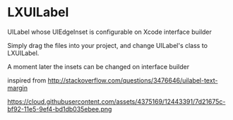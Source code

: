 # LXUILabel
UILabel whose UIEdgeInset is configurable on Xcode interface builder

Simply drag the files into your project, and change UILabel's class to LXUILabel.

A moment later the insets can be changed on interface builder

inspired from http://stackoverflow.com/questions/3476646/uilabel-text-margin

https://cloud.githubusercontent.com/assets/4375169/12443391/7d21675c-bf92-11e5-9ef4-bd1db035ebee.png
